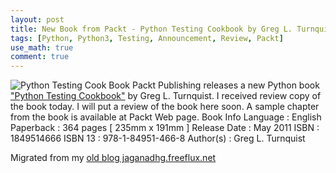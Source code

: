 ```yaml
---
layout: post
title: New Book from Packt - Python Testing Cookbook by Greg L. Turnquist
tags: [Python, Python3, Testing, Announcement, Review, Packt]
use_math: true
comment: true
---
```

![Python Testing Cook Book](http://www.packtpub.com/python-testing-cookbook/book) Packt Publishing releases a new Python book ["Python Testing Cookbook"](http://www.packtpub.com/python-testing-cookbook/book) by Greg L. Turnquist. I received review copy of the book today. I will put a review of the book here soon. A sample chapter from the book is available at Packt Web page.
Book Info
Language : English
Paperback : 364 pages [ 235mm x 191mm ]
Release Date : May 2011
ISBN : 1849514666
ISBN 13 : 978-1-84951-466-8
Author(s) : Greg L. Turnquist


Migrated from my [old blog jaganadhg.freeflux.net](https://web.archive.org/web/20160323193721/http://jaganadhg.freeflux.net/blog)
